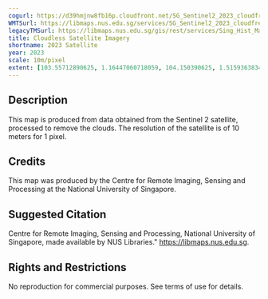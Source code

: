 ```yaml
---
cogurl: https://d39hmjnw8fb16p.cloudfront.net/SG_Sentinel2_2023_cloudfreemosaic_COG.tif
WMTSurl: https://libmaps.nus.edu.sg/services/SG_Sentinel2_2023_cloudfreemosaic_COG/wmts
legacyTMSurl: https://libmaps.nus.edu.sg/gis/rest/services/Sing_Hist_Maps/SG_Sentinel2_2023_cloudfreemosaic_COG/MapServer/tile/{z}/{y}/{x}
title: Cloudless Satellite Imagery
shortname: 2023 Satellite
year: 2023
scale: 10m/pixel
extent: [103.55712890625, 1.16447060718059, 104.150390625, 1.5159363834517023]
---
```


## Description

This map is produced from data obtained from the Sentinel 2 satellite, processed to remove the clouds. The resolution of the satellite is of 10 meters for 1 pixel.

## Credits

This map was produced by the Centre for Remote Imaging, Sensing and Processing at the National University of Singapore.

## Suggested Citation

Centre for Remote Imaging, Sensing and Processing, National University of Singapore, made available by NUS Libraries." https://libmaps.nus.edu.sg.

## Rights and Restrictions

No reproduction for commercial purposes. See terms of use for details.
